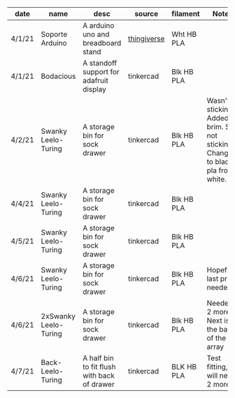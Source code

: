 date    |  name                   |  desc                                         |  source                                                    |  filament    |  Notes
--------|-------------------------|-----------------------------------------------|------------------------------------------------------------|--------------|-------------------------------------------------------------------------------------
4/1/21  |  Soporte Arduino        |  A arduino uno and breadboard stand           |  [thingiverse](https://www.thingiverse.com/thing:2977312)  |  Wht HB PLA  |
4/1/21  |  Bodacious              |  A standoff support for adafruit display      |  tinkercad                                                 |  Blk HB PLA  |
4/2/21  |  Swanky Leelo-Turing    |  A storage bin for sock drawer                |  tinkercad                                                 |  Blk HB PLA  |  Wasn't sticking. Added brim.  Still not sticking.  Changed to black pla from white.
4/4/21  |  Swanky Leelo-Turing    |  A storage bin for sock drawer                |  tinkercad                                                 |  Blk HB PLA  |
4/5/21  |  Swanky Leelo-Turing    |  A storage bin for sock drawer                |  tinkercad                                                 |  Blk HB PLA  |
4/6/21  |  Swanky Leelo-Turing    |  A storage bin for sock drawer                |  tinkercad                                                 |  Blk HB PLA  |  Hopefully last print needed
4/6/21  |  2xSwanky Leelo-Turing  |  A storage bin for sock drawer                |  tinkercad                                                 |  Blk HB PLA  |  Needed 2 more.  Next is the back of the array
4/7/21  |  Back-Leelo-Turing      |  A half bin to fit flush with back of drawer  |  tinkercad                                                 |  BLK HB PLA  |  Test fitting, will need 2 more
